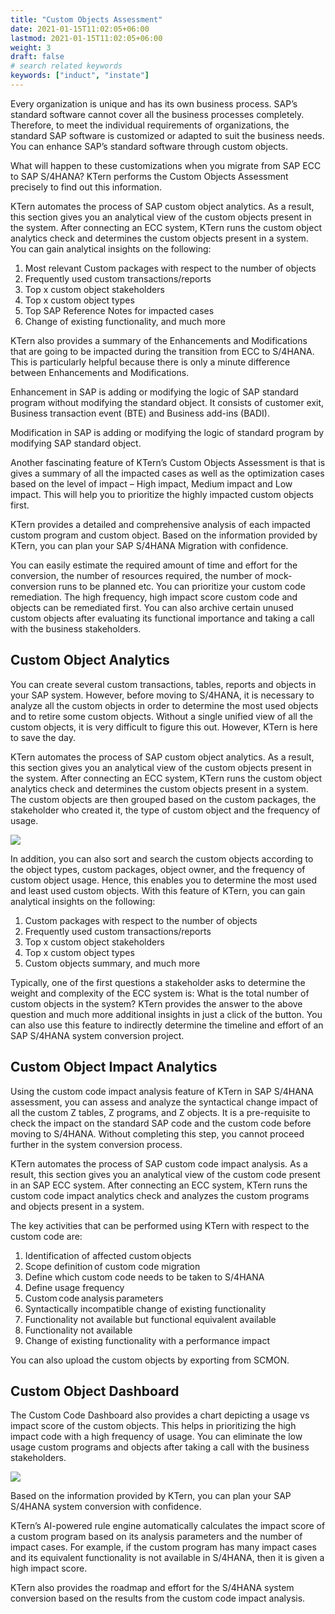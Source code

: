 ```yaml
---
title: "Custom Objects Assessment"
date: 2021-01-15T11:02:05+06:00
lastmod: 2021-01-15T11:02:05+06:00
weight: 3
draft: false
# search related keywords
keywords: ["induct", "instate"]
---
```



Every organization is unique and has its own business process. SAP’s standard software cannot cover all the business processes completely. Therefore, to meet the individual requirements of organizations, the standard SAP software is customized or adapted to suit the business needs. You can enhance SAP’s standard software through custom objects.

What will happen to these customizations when you migrate from SAP ECC to SAP S/4HANA? KTern performs the Custom Objects Assessment precisely to find out this information.

KTern automates the process of SAP custom object analytics. As a result, this section gives you an analytical view of the custom objects present in the system. After connecting an ECC system, KTern runs the custom object analytics check and determines the custom objects present in a system. You can gain analytical insights on the following:

1. Most relevant Custom packages with respect to the number of objects
2. Frequently used custom transactions/reports
3. Top x custom object stakeholders
4. Top x custom object types
5. Top SAP Reference Notes for impacted cases
6. Change of existing functionality, and much more

KTern also provides a summary of the Enhancements and Modifications that are going to be impacted during the transition from ECC to S/4HANA. This is particularly helpful because there is only a minute difference between Enhancements and Modifications.

Enhancement in SAP is adding or modifying the logic of SAP standard program without modifying the standard object. It consists of customer exit, Business transaction event (BTE) and Business add-ins (BADI).

Modification in SAP is adding or modifying the logic of standard program by modifying SAP standard object.

Another fascinating feature of KTern’s Custom Objects Assessment is that is gives a summary of all the impacted cases as well as the optimization cases based on the level of impact – High impact, Medium impact and Low impact. This will help you to prioritize the highly impacted custom objects first.

KTern provides a detailed and comprehensive analysis of each impacted custom program and custom object. Based on the information provided by KTern, you can plan your SAP S/4HANA Migration with confidence.

You can easily estimate the required amount of time and effort for the conversion, the number of resources required, the number of mock-conversion runs to be planned etc. You can prioritize your custom code remediation. The high frequency, high impact score custom code and objects can be remediated first. You can also archive certain unused custom objects after evaluating its functional importance and taking a call with the business stakeholders.

## Custom Object Analytics

You can create several custom transactions, tables, reports and objects in your SAP system. However, before moving to S/4HANA, it is necessary to analyze all the custom objects in order to determine the most used objects and to retire some custom objects. Without a single unified view of all the custom objects, it is very difficult to figure this out. However, KTern is here to save the day.

KTern automates the process of SAP custom object analytics. As a result, this section gives you an analytical view of the custom objects present in the system. After connecting an ECC system, KTern runs the custom object analytics check and determines the custom objects present in a system. The custom objects are then grouped based on the custom packages, the stakeholder who created it, the type of custom object and the frequency of usage.

![](https://storage.googleapis.com/ktern-docs-files/cc-1.png)

In addition, you can also sort and search the custom objects according to the object types, custom packages, object owner, and the frequency of custom object usage. Hence, this enables you to determine the most used and least used custom objects.
With this feature of KTern, you can gain analytical insights on the following:

1. Custom packages with respect to the number of objects
2. Frequently used custom transactions/reports
3. Top x custom object stakeholders
4. Top x custom object types
5. Custom objects summary, and much more

Typically, one of the first questions a stakeholder asks to determine the weight and complexity of the ECC system is: What is the total number of custom objects in the system? KTern provides the answer to the above question and much more additional insights in just a click of the button. You can also use this feature to indirectly determine the timeline and effort of an SAP S/4HANA system conversion project.

## Custom Object Impact Analytics

Using the custom code impact analysis feature of KTern in SAP S/4HANA assessment, you can assess and analyze the syntactical change impact of all the custom Z tables, Z programs, and Z objects. It is a pre-requisite to check the impact on the standard SAP code and the custom code before moving to S/4HANA. Without completing this step, you cannot proceed further in the system conversion process.

KTern automates the process of SAP custom code impact analysis. As a result, this section gives you an analytical view of the custom code present in an SAP ECC system. After connecting an ECC system, KTern runs the custom code impact analytics check and analyzes the custom programs and objects present in a system.

The key activities that can be performed using KTern with respect to the custom code are:

1. Identification of affected custom objects
2. Scope definition of custom code migration
3. Define which custom code needs to be taken to S/4HANA
4. Define usage frequency
5. Custom code analysis parameters
6. Syntactically incompatible change of existing functionality
7. Functionality not available but functional equivalent available
8. Functionality not available
9. Change of existing functionality with a performance impact

You can also upload the custom objects by exporting from SCMON.

## Custom Object Dashboard

The Custom Code Dashboard also provides a chart depicting a usage vs impact score of the custom objects. This helps in prioritizing the high impact code with a high frequency of usage. You can eliminate the low usage custom programs and objects after taking a call with the business stakeholders.

![](https://storage.googleapis.com/ktern-docs-files/cc-2.png)

Based on the information provided by KTern, you can plan your SAP S/4HANA system conversion with confidence.

KTern’s AI-powered rule engine automatically calculates the impact score of a custom program based on its analysis parameters and the number of impact cases. For example, if the custom program has many impact cases and its equivalent functionality is not available in S/4HANA, then it is given a high impact score.

KTern also provides the roadmap and effort for the S/4HANA system conversion based on the results from the custom code impact analysis.
